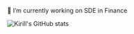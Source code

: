 

🔭 I’m currently working on SDE in Finance


![Kirill's GitHub stats](https://github-readme-stats.vercel.app/api?username=kirillzx&show_icons=true&theme=aura_dark)
